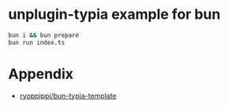 # unplugin-typia example for bun

```sh
bun i && bun prepare
bun run index.ts
```

# Appendix
- [ryoppippi/bun-typia-template](https://github.com/ryoppippi/bun-typia-template)

